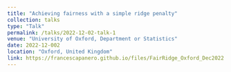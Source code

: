```yaml
---
title: "Achieving fairness with a simple ridge penalty"
collection: talks
type: "Talk"
permalink: /talks/2022-12-02-talk-1
venue: "University of Oxford, Department or Statistics"
date: 2022-12-002
location: "Oxford, United Kingdom"
link: https://francescapanero.github.io/files/FairRidge_Oxford_Dec2022.pdf
---
```

